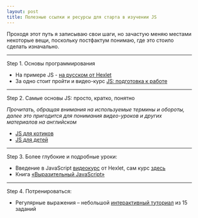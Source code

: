 ```yaml
---
layout: post
title: Полезные ссылки и ресурсы для старта в изучении JS
---
```


Проходя этот путь я записываю свои шаги, но зачастую меняю местами некоторые вещи, поскольку постфактум понимаю, где это стоило сделать изначально. 

---

  Step 1. Основы программирования
  
  * На примере JS - [на русском от Hexlet](https://ru.hexlet.io/courses/programming-basics)
  * За одно стоит пройти и видео-курс [JS: подготовка к работе](https://ru.hexlet.io/courses/javascript_setup) 
  
---  
  
  Step 2. Самые основы JS: просто, кратко, понятно
  
  _Прочитать, обращая внимания на используемые термины и обороты, далее это пригодится для понимания видео-уроков и других материалов на английском_
  
  * [JS для котиков](http://jsforcats.com/)
  * [JS для детей](http://fileshare.cqproject.net/files//jsfkids.pdf)
  
---
  
  Step 3. Более глубокие и подробные уроки:
  
  * Введение в JavaScript [видеокурс](https://www.youtube.com/playlist?list=PLo6puixMwuSNxJCgadaaavKqq4-ocKPrR) от Hexlet, сам курс [здесь](https://ru.hexlet.io/courses/javascript_101)
  * Книга [«Выразительный JavaScript»](https://karmazzin.gitbooks.io/eloquentjavascript_ru/content/)  
  
---
  
  Step 4. Потренироваться:
  
  * Регулярные выражения – небольшой [интерактивный туториал](http://regexone.com/lesson/introduction_abcs) из 15 заданий